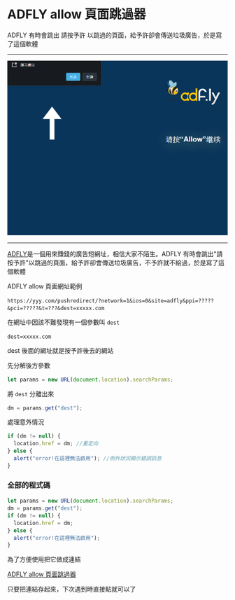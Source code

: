 # ADFLY allow 頁面跳過器

<de> ADFLY 有時會跳出 請按予許 以跳過的頁面，給予許卻會傳送垃圾廣告，於是寫了這個軟體</de>

---

![adfly allow頁面](/articles/files/1.1.png)

---

[ADFLY](https://adf.ly)是一個用來賺錢的廣告短網址，相信大家不陌生。ADFLY 有時會跳出"請按予許"以跳過的頁面，給予許卻會傳送垃圾廣告，不予許就不給過，於是寫了這個軟體

ADFLY allow 頁面網址範例

`https://yyy.com/pushredirect/?network=1&ios=0&site=adfly&ppi=?????&pci=?????&t=???&dest=xxxxx.com`

在網址中因該不難發現有一個參數叫 `dest`

`dest=xxxxx.com`

dest 後面的網址就是按予許後去的網站


先分解後方參數 
```js
let params = new URL(document.location).searchParams;
```

將 `dest` 分離出來

```js
dm = params.get("dest");
```
處理意外情況

```js
if (dm != null) {
  location.href = dm; //重定向
} else {
  alert("error!在這裡無法啟用"); //例外狀況顯示錯誤訊息
}
```

### 全部的程式碼

```js
let params = new URL(document.location).searchParams;
dm = params.get("dest");
if (dm != null) {
  location.href = dm;
} else {
  alert("error!在這裡無法啟用");
}
```

為了方便使用把它做成連結

<a href='javascript:let params = new URL(document.location).searchParams;dm = params.get("dest");if (dm != null) {  location.href = dm;} else {  alert("error!在這裡無法啟用")}'>ADFLY allow 頁面跳過器</a>

只要把連結存起來，下次遇到時直接點就可以了